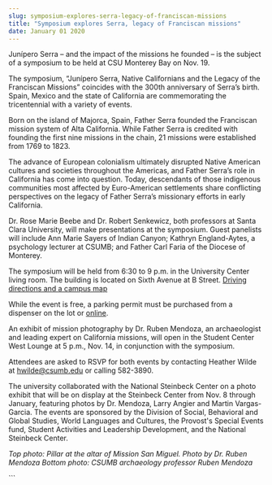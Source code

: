 ```yaml
---
slug: symposium-explores-serra-legacy-of-franciscan-missions
title: "Symposium explores Serra, legacy of Franciscan missions"
date: January 01 2020
---
```


 
<p>
  Junípero Serra – and the impact of the missions he founded – is the subject of
  a symposium to be held at CSU Monterey Bay on Nov. 19.
</p>
<p>
  The symposium, “Junípero Serra, Native Californians and the Legacy of the
  Franciscan Missions” coincides with the 300th anniversary of Serra’s birth.
  Spain, Mexico and the state of California are commemorating the tricentennial
  with a variety of events.
</p>
<p>
  Born on the island of Majorca, Spain, Father Serra founded the Franciscan
  mission system of Alta California. While Father Serra is credited with
  founding the first nine missions in the chain, 21 missions were established
  from 1769 to 1823.
</p>
<p>
  The advance of European colonialism ultimately disrupted Native American
  cultures and societies throughout the Americas, and Father Serra’s role in
  California has come into question. Today, descendants of those indigenous
  communities most affected by Euro-American settlements share conflicting
  perspectives on the legacy of Father Serra’s missionary efforts in early
  California.
</p>
<p>
  Dr. Rose Marie Beebe and Dr. Robert Senkewicz, both professors at Santa Clara
  University, will make presentations at the symposium. Guest panelists will
  include Ann Marie Sayers of Indian Canyon; Kathryn England-Aytes, a psychology
  lecturer at CSUMB; and Father Carl Faria of the Diocese of Monterey.
</p>
<p>
  The symposium will be held from 6:30 to 9 p.m. in the University Center living
  room. The building is located on Sixth Avenue at B Street.
  <a href="https://csumb.edu/maps">Driving directions and a campus map</a>
</p>
<p>
  While the event is free, a parking permit must be purchased from a dispenser
  on the lot or
  <a href="https://store.csumb.edu/products/daily-parking-permit">online</a>.
</p>
<p>
  An exhibit of mission photography by Dr. Ruben Mendoza, an archaeologist and
  leading expert on California missions, will open in the Student Center West
  Lounge at 5 p.m., Nov. 14, in conjunction with the symposium.
</p>
<p>
  Attendees are asked to RSVP for both events by contacting Heather Wilde at
  <a
    href="&#109;&#97;&#x69;&#x6c;&#x74;&#111;&#58;&#x68;&#x77;&#x69;&#108;&#100;&#x65;&#x40;&#x63;&#115;&#117;&#x6d;&#x62;&#x2e;&#101;&#100;&#x75;"
    >hwilde@csumb.edu</a
  >
  or calling 582-3890.
</p>
<p>
  The university collaborated with the National Steinbeck Center on a photo
  exhibit that will be on display at the Steinbeck Center from Nov. 8 through
  January, featuring photos by Dr. Mendoza, Larry Angier and Martin
  Vargas-Garcia. The events are sponsored by the Division of Social, Behavioral
  and Global Studies, World Languages and Cultures, the Provost's Special Events
  fund, Student Activities and Leadership Development, and the National
  Steinbeck Center.
</p>
<p>
  <em
    >Top photo: Pillar at the altar of Mission San Miguel. Photo by Dr. Ruben
    Mendoza Bottom photo: CSUMB archaeology professor Ruben Mendoza</em
  >
</p>
```
